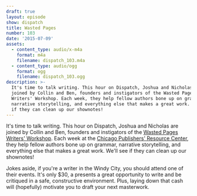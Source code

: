 ```yaml
---
draft: true
layout: episode
show: dispatch
title: Wasted Pages
number: 103
date: '2015-07-09'
assets:
  - content_type: audio/x-m4a
    format: m4a
    filename: dispatch_103.m4a
  - content_type: audio/ogg
    format: ogg
    filename: dispatch_103.ogg
description: >-
  It's time to talk writing. This hour on Dispatch, Joshua and Nicholas are
  joined by Collin and Ben, founders and instigators of the Wasted Pages
  Writers' Workshop. Each week, they help fellow authors bone up on grammar,
  narrative storytelling, and everything else that makes a great work. We'll see
  if they can clean up our shownotes!
---
```

It's time to talk writing. This hour on Dispatch, Joshua and Nicholas are joined by Collin and Ben, founders and instigators of the [Wasted Pages Writers' Workshop](https://facebook.com/wastedpages). Each week at the [Chicago Publishers' Resource Center](http://chiprc.org), they help fellow authors bone up on grammar, narrative storytelling, and everything else that makes a great work. We'll see if they can clean up our shownotes!

Jokes aside, if you're a writer in the Windy City, you should attend one of their events. It's only $30, a presents a great opportunity to write and be critiqued in a safe, constructive environment. Plus, laying down that cash will (hopefully) motivate you to draft your next masterwork.